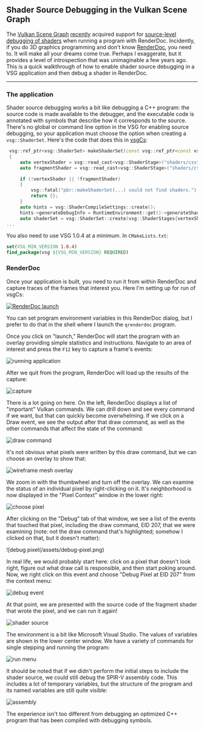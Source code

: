 ## Shader Source Debugging in the Vulkan Scene Graph

The [Vulkan Scene Graph](https://github.com/vsg-dev/VulkanSceneGraph)
[recently](https://github.com/vsg-dev/VulkanSceneGraph/pull/748)
acquired support for [source-level debugging of shaders](https://youtu.be/Fja4lT508cA) when running a
program with RenderDoc. Incidently, if you do 3D graphics programming
and don't know [RenderDoc](https://renderdoc.org/), you need to. It
will make all your dreams come true. Perhaps I exaggerate,
but it provides a level of introspection that was unimaginable a few
years ago. This is a quick walkthrough of how to enable shader source
debugging in a VSG application and then debug a shader in RenderDoc.

---

### The application

Shader source debugging works a bit like debugging a C++ program: the
source code is made available to the debugger, and the executable code
is annotated with symbols that describe how it corresponds to the
source. There's no global or command line option in the VSG for
enabling source debugging, so your application must choose the option
when creating a `vsg::ShaderSet`. Here's the code that does this in
[vsgCs](https://github.com/timoore/vsgCs):

```C++
 vsg::ref_ptr<vsg::ShaderSet> makeShaderSet(const vsg::ref_ptr<const vsg::Options>& options)
 {
     auto vertexShader = vsg::read_cast<vsg::ShaderStage>("shaders/csstandard.vert", options);
     auto fragmentShader = vsg::read_cast<vsg::ShaderStage>("shaders/csstandard_pbr.frag", options);

     if (!vertexShader || !fragmentShader)
     {
         vsg::fatal("pbr::makeShaderSet(...) could not find shaders.");
         return {};
     }
     auto hints = vsg::ShaderCompileSettings::create();
     hints->generateDebugInfo = RuntimeEnvironment::get()->generateShaderDebugInfo;
     auto shaderSet = vsg::ShaderSet::create(vsg::ShaderStages{vertexShader, fragmentShader}, hints);
...
```

You also need to use VSG 1.0.4 at a minimum. In `CMakeLists.txt`:

```CMake
set(VSG_MIN_VERSION 1.0.4)
find_package(vsg ${VSG_MIN_VERSION} REQUIRED)
```

### RenderDoc

Once your application is built, you need to run it from within
RenderDoc and capture traces of the frames that interest you. Here I'm
setting up for run of vsgCs:

[![RenderDoc launch](/assets/launch.png)](/assets/launch.png)

You can set program environment variables in this RenderDoc dialog,
but I prefer to do that in the shell where I launch the `qrenderdoc`
program.

Once you click on "launch," RenderDoc will start the program with an
overlay providing simple statistics and instructions. Navigate to an
area of interest and press the `F12` key to capture a frame's events:

![running application](/assets/app.png)

After we quit from the program, RenderDoc will load up the results of
the capture:

![capture](/assets/capture.png)

There is a lot going on here. On the left,  RenderDoc displays a list
of "important" Vulkan commands. We can drill down and see every
command if we want, but that can quickly become overwhelming. If we
click on a Draw event, we see the output after that draw command, as
well as the other commands that affect the state of the command:

![draw command](/assets/drawcall.png)

It's not obvious what pixels were written by this draw command, but we
can choose an overlay to show that:

![wireframe mesh overlay](/assets/hilite.png)

We zoom in with the thumbwheel and turn off the overlay. We can
examine the status of an individual pixel by right-clicking on
it. It's neighborhood is now displayed in the "Pixel Context" window
in the lower right:

![choose pixel](/assets/choose.png)

After clicking on the "Debug" tab of that window, we see a list of the
events that touched that pixel, including the draw command, EID 207, that we
were examining (note: not the draw command that's highlighted; somehow
I clicked on that, but it doesn't matter):

![debug pixel(/assets/debug-pixel.png)

In real life, we would probably start here: click on a pixel that
doesn't look right, figure out what draw call is responsible, and then
start poking around. Now, we right click on this event and choose
"Debug Pixel at EID 207" from the context menu:

![debug event](/assets/debug-event2.png)

At that point, we are presented with the source code of the fragment shader
that wrote the pixel, and we can run it again!

![shader source](/assets/shader-source.png)

The environment is a bit like Microsoft Visual Studio. The values of
variables are shown in the lower center window. We have a variety of
commands for single stepping and running the program:

![run menu](/assets/menu-crop.png)

It should be noted that if we didn't perform the initial steps to
include the shader source, we could still debug the SPIR-V assembly
code. This includes a lot of temporary variables, but the structure of
the program and its named variables are still quite visible:

![assembly](/assets/assembly.png)

The experience isn't too different from debugging an optimized C++ program that
has been compiled with debugging symbols.

